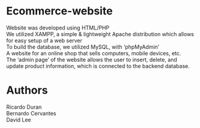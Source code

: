 # Ecommerce-website
Website was developed using HTML/PHP <br/>
We utilized XAMPP, a simple & lightweight Apache distribution which allows for easy setup of a web server <br/>
To build the database, we utilized MySQL, with ‘phpMyAdmin’ <br/>
A website for an online shop that sells computers, mobile devices, etc. <br/>
The ‘admin page’ of the website allows the user to insert, delete, and update product information, which is connected to the backend database. <br/>
# Authors
Ricardo Duran <br/>
Bernardo Cervantes <br/>
David Lee <br/>
